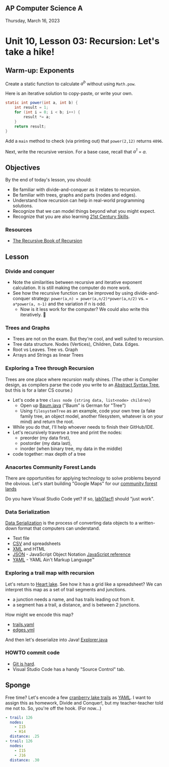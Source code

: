## AP Computer Science A

Thursday, March 16, 2023

# Unit 10, Lesson 03: Recursion: Let's take a hike!

## Warm-up: Exponents

Create a static function to calculate _a<sup>b</sup>_ without using `Math.pow`.

Here is an iterative solution to copy-paste, or write your own.

```java
static int power(int a, int b) {
    int result = 1;
    for (int i = 0; i < b; i++) {
        result *= a;
    }
    return result;
}
```

Add a `main` method to check (via printing out) that `power(2,12)` returns `4096`.

Next, write the recursive version. For a base case, recall that _a<sup>1</sup>_ = _a_.

## Objectives

By the end of today's lesson, you should:

- Be familiar with divide-and-conquer as it relates to recursion.
- Be familiar with trees, graphs and parts (nodes and edges).
- Understand how recursion can help in real-world programming solutions.
- Recognize that we can model things beyond what you might expect.
- Recognize that you are also learning [21st Century Skills](https://www.k12.wa.us/student-success/career-technical-education-cte/cte-resources-essentials/21st-century-skills).

### Resources

- [The Recursive Book of Recursion](https://inventwithpython.com/recursion/)

## Lesson

### Divide and conquer

- Note the similarities between recursive and iterative exponent calculation. It is still making the computer do more work.
- See how the recursive function can be improved by using divide-and-conquer strategy: `power(a,n) = power(a,n/2)*power(a,n/2)` vs. `= a*power(a, n-1)` and the variation if n is odd.
  - Now is it less work for the computer? We could also write this iteratively. 🤷

### Trees and Graphs

- Trees are not on the exam. But they're cool, and well suited to recursion.
- Tree data structure. Nodes (Vertices), Children, Data. Edges.
- Root vs Leaves. Tree vs. Graph
- Arrays and Strings as linear Trees

### Exploring a Tree through Recursion

Trees are one place where recursion really shines. (The other is Compiler design, as compilers parse the code you write to an [Abstract Syntax Tree](https://en.wikipedia.org/wiki/Abstract_syntax_tree), but this is for a later CS course.)

- Let's code a tree `class node {string data, list<node> children}`
  - Open up [Baum.java](Baum.java) ("Baum" is German for "Tree")
  - Using `filesystemTree` as an example, code your own tree (a fake family tree, an object model, another filesystem, whatever is on your mind) and return the root.
- While you do that, I'll help whoever needs to finish their GitHub/IDE.
- Let's recursively traverse a tree and print the nodes:
  - preorder (my data first),
  - postorder (my data last),
  - inorder (when binary tree, my data in the middle)
- code together: max depth of a tree

### Anacortes Community Forest Lands

There are opportunities for applying technology to solve problems beyond the obvious. Let's start building "Google Maps" for our [community forest lands](https://www.friendsoftheacfl.org/maps)

Do you have Visual Studio Code yet? If so, [lab01acfl](lab01acfl/) should "just work".

### Data Serialization

[Data Serialization](https://devopedia.org/data-serialization) is the process of converting data objects to a written-down format that computers can understand.

- Text file
- [CSV](https://www.freecodecamp.org/news/what-is-a-csv-file-and-how-to-open-the-csv-file-format/) and spreadsheets
- [XML](https://www.w3schools.com/xml/) and HTML
- [JSON](https://www.json.org/json-en.html) - JavaScript Object Notation [JavaScript reference](https://developer.mozilla.org/en-US/docs/Web/JavaScript/Reference/Global_Objects/JSON)
- [YAML](https://yaml.org/) - YAML Ain't Markup Language™

### Exploring a trail map with recursion

Let's return to [Heart lake](https://www.friendsoftheacfl.org/maps). See how it has a grid like a spreadsheet? We can interpret this map as a set of trail segments and junctions.

- a junction needs a name, and has trails leading out from it.
- a segment has a trail, a distance, and is between 2 junctions.

How might we encode this map?

- [trails.yaml](lab01acfl/trails.yaml)
- [edges.yml](lab01acfl/edges.yml)

And then let's deserialize into Java! [Explorer.java](lab01acfl/Explorer.java)

### HOWTO commit code

- [Git is hard](https://medium.com/upperlinecode/how-to-teach-git-commits-github-to-teenagers-a3f740b2f500).
- Visual Studio Code has a handy "Source Control" tab.

## Sponge

Free time? Let's encode a few [cranberry lake trails](https://www.friendsoftheacfl.org/maps) as [YAML](https://yaml.org/). I want to assign this as homework, Divide and Conquer!, but my teacher-teacher told me not to. So, you're off the hook. (For now...)

```yaml
- trail: 126
  nodes:
    - I15
    - H14
  distance: .25
- trail: 126
  nodes:
    - I15
    - J16
  distance: .30
```
